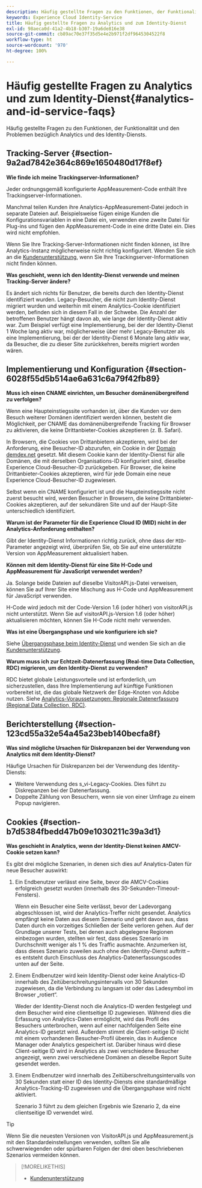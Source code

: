 ```yaml
---
description: Häufig gestellte Fragen zu den Funktionen, der Funktionalität und den Problemen bezüglich Analytics und des Experience Cloud Identity Services.
keywords: Experience Cloud Identity-Service
title: Häufig gestellte Fragen zu Analytics und zum Identity-Dienst
exl-id: 98aeca0d-41a2-4b18-b307-19a6de816e38
source-git-commit: cb89ac70e37f35d5e4e2b971f2df9645304522f8
workflow-type: ht
source-wordcount: '970'
ht-degree: 100%

---
```


# Häufig gestellte Fragen zu Analytics und zum Identity-Dienst{#analytics-and-id-service-faqs}

Häufig gestellte Fragen zu den Funktionen, der Funktionalität und den Problemen bezüglich Analytics und des Identity-Diensts.

## Tracking-Server {#section-9a2ad7842e364c869e1650480d17f8ef}

**Wie finde ich meine Trackingserver-Informationen?**

Jeder ordnungsgemäß konfigurierte AppMeasurement-Code enthält Ihre Trackingserver-Informationen.

Manchmal teilen Kunden ihre Analytics-AppMeasurement-Datei jedoch in separate Dateien auf. Beispielsweise fügen einige Kunden die Konfigurationsvariablen in eine Datei ein, verwenden eine zweite Datei für Plug-ins und fügen den AppMeasurement-Code in eine dritte Datei ein. Dies wird nicht empfohlen.

Wenn Sie Ihre Tracking-Server-Informationen nicht finden können, ist Ihre Analytics-Instanz möglicherweise nicht richtig konfiguriert. Wenden Sie sich an die [Kundenunterstützung](https://helpx.adobe.com/de/marketing-cloud/contact-support.html), wenn Sie Ihre Trackingserver-Informationen nicht finden können.

**Was geschieht, wenn ich den Identity-Dienst verwende und meinen Tracking-Server ändere?**

Es ändert sich nichts für Benutzer, die bereits durch den Identity-Dienst identifiziert wurden. Legacy-Besucher, die nicht zum Identity-Dienst migriert wurden und weiterhin mit einem Analytics-Cookie identifiziert werden, befinden sich in diesem Fall in der Schwebe. Die Anzahl der betroffenen Benutzer hängt davon ab, wie lange der Identity-Dienst aktiv war. Zum Beispiel verfügt eine Implementierung, bei der der Identity-Dienst 1 Woche lang aktiv war, möglicherweise über mehr Legacy-Benutzer als eine Implementierung, bei der der Identity-Dienst 6 Monate lang aktiv war, da Besucher, die zu dieser Site zurückkehren, bereits migriert worden wären.

## Implementierung und Konfiguration {#section-6028f55d5b514ae6a631c6a79f42fb89}

**Muss ich einen CNAME einrichten, um Besucher domänenübergreifend zu verfolgen?**

Wenn eine Haupteinstiegssite vorhanden ist, über die Kunden vor dem Besuch weiterer Domänen identifiziert werden können, besteht die Möglichkeit, per CNAME das domänenübergreifende Tracking für Browser zu aktivieren, die keine Drittanbieter-Cookies akzeptieren (z. B. Safari).

In Browsern, die Cookies von Drittanbietern akzeptieren, wird bei der Anforderung, eine Besucher-ID abzurufen, ein Cookie in der [Domain demdex.net](https://experienceleague.adobe.com/docs/audience-manager/user-guide/reference/demdex-calls.html?lang=de) gesetzt. Mit diesem Cookie kann der Identity-Dienst für alle Domänen, die mit derselben Organisations-ID konfiguriert sind, dieselbe Experience Cloud-Besucher-ID zurückgeben. Für Browser, die keine Drittanbieter-Cookies akzeptieren, wird für jede Domain eine neue Experience Cloud-Besucher-ID zugewiesen.

Selbst wenn ein CNAME konfiguriert ist und die Haupteinstiegssite nicht zuerst besucht wird, werden Besucher in Browsern, die keine Drittanbieter-Cookies akzeptieren, auf der sekundären Site und auf der Haupt-Site unterschiedlich identifiziert.

**Warum ist der Parameter für die Experience Cloud ID (MID) nicht in der Analytics-Anforderung enthalten?**

Gibt der Identity-Dienst Informationen richtig zurück, ohne dass der `MID`-Parameter angezeigt wird, überprüfen Sie, ob Sie auf eine unterstützte Version von AppMeasurement aktualisiert haben.

**Können mit dem Identity-Dienst für eine Site H-Code und AppMeasurement für JavaScript verwendet werden?**

Ja. Solange beide Dateien auf dieselbe VisitorAPI.js-Datei verweisen, können Sie auf Ihrer Site eine Mischung aus H-Code und AppMeasurement für JavaScript verwenden.

H-Code wird jedoch mit der Code-Version 1.6 (oder höher) von visitorAPI.js nicht unterstützt. Wenn Sie auf visitorAPI.js-Version 1.6 (oder höher) aktualisieren möchten, können Sie H-Code nicht mehr verwenden.

**Was ist eine Übergangsphase und wie konfiguriere ich sie?**

Siehe [Übergangsphase beim Identity-Dienst](../reference/analytics-reference/grace-period.md) und wenden Sie sich an die [Kundenunterstützung](https://helpx.adobe.com/de/marketing-cloud/contact-support.html).

**Warum muss ich zur Echtzeit-Datenerfassung (Real-time Data Collection, RDC) migrieren, um den Identity-Dienst zu verwenden?**

RDC bietet globale Leistungsvorteile und ist erforderlich, um sicherzustellen, dass Ihre Implementierung auf künftige Funktionen vorbereitet ist, die das globale Netzwerk der Edge-Knoten von Adobe nutzen. Siehe [Analytics-Voraussetzungen: Regionale Datenerfassung (Regional Data Collection, RDC)](../reference/requirements.md#section-7d04bb013bc84a25bae3b148bc0ca25f).

## Berichterstellung  {#section-123cd55a32e54a45a23beb140becfa8f}

**Was sind mögliche Ursachen für Diskrepanzen bei der Verwendung von Analytics mit dem Identity-Dienst?**

Häufige Ursachen für Diskrepanzen bei der Verwendung des Identity-Diensts:

* Weitere Verwendung des s_vi-Legacy-Cookies. Dies führt zu Diskrepanzen bei der Datenerfassung.
* Doppelte Zählung von Besuchern, wenn sie von einer Umfrage zu einem Popup navigieren.

## Cookies  {#section-b7d5384fbedd47b09e1030211c39a3d1}

**Was geschieht in Analytics, wenn der Identity-Dienst keinen AMCV-Cookie setzen kann?**

Es gibt drei mögliche Szenarien, in denen sich dies auf Analytics-Daten für neue Besucher auswirkt:

1. Ein Endbenutzer verlässt eine Seite, bevor die AMCV-Cookies erfolgreich gesetzt wurden (innerhalb des 30-Sekunden-Timeout-Fensters).

   Wenn ein Besucher eine Seite verlässt, bevor der Ladevorgang abgeschlossen ist, wird der Analytics-Treffer nicht gesendet. Analytics empfängt keine Daten aus diesem Szenario und geht davon aus, dass Daten durch ein vorzeitiges Schließen der Seite verloren gehen. Auf der Grundlage unserer Tests, bei denen auch abgelegene Regionen einbezogen wurden, stellten wir fest, dass dieses Szenario im Durchschnitt weniger als 1 % des Traffic ausmachte. Anzumerken ist, dass dieses Szenario zuweilen auch ohne den Identity-Dienst auftritt – es entsteht durch Einschluss des Analytics-Datenerfassungscodes unten auf der Seite.

1. Einem Endbenutzer wird kein Identity-Dienst oder keine Analytics-ID innerhalb des Zeitüberschreitungsintervalls von 30 Sekunden zugewiesen, da die Verbindung zu langsam ist oder das Ladesymbol im Browser „rotiert“.

   Weder der Identity-Dienst noch die Analytics-ID werden festgelegt und dem Besucher wird eine clientseitige ID zugewiesen. Während dies die Erfassung von Analytics-Daten ermöglicht, wird das Profil des Besuchers unterbrochen, wenn auf einer nachfolgenden Seite eine Analytics-ID gesetzt wird. Außerdem stimmt die Client-seitige ID nicht mit einem vorhandenen Besucher-Profil überein, das in Audience Manager oder Analytics gespeichert ist. Darüber hinaus wird diese Client-seitige ID wird in Analytics als zwei verschiedene Besucher angezeigt, wenn zwei verschiedene Domänen an dieselbe Report Suite gesendet werden.

1. Einem Endbenutzer wird innerhalb des Zeitüberschreitungsintervalls von 30 Sekunden statt einer ID des Identity-Diensts eine standardmäßige Analytics-Tracking-ID zugewiesen und die Übergangsphase wird nicht aktiviert.

   Szenario 3 führt zu dem gleichen Ergebnis wie Szenario 2, da eine clientseitige ID verwendet wird.

>[!TIP]
>
>Wenn Sie die neuesten Versionen von VisitorAPI.js und AppMeasurement.js mit den Standardeinstellungen verwenden, sollten Sie alle schwerwiegenden oder spürbaren Folgen der drei oben beschriebenen Szenarios vermeiden können.

>[!MORELIKETHIS]
>
>* [Kundenunterstützung](https://helpx.adobe.com/de/marketing-cloud/contact-support.html)

